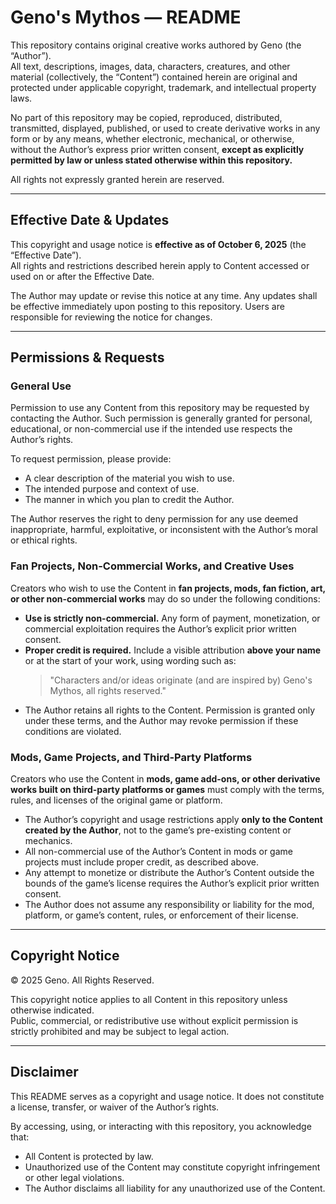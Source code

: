 # Geno's Mythos — README

This repository contains original creative works authored by Geno (the “Author”).  
All text, descriptions, images, data, characters, creatures, and other material (collectively, the “Content”) contained herein are original and protected under applicable copyright, trademark, and intellectual property laws.  

No part of this repository may be copied, reproduced, distributed, transmitted, displayed, published, or used to create derivative works in any form or by any means, whether electronic, mechanical, or otherwise, without the Author’s express prior written consent, **except as explicitly permitted by law or unless stated otherwise within this repository.**  

All rights not expressly granted herein are reserved.

---

## Effective Date & Updates

This copyright and usage notice is **effective as of October 6, 2025** (the “Effective Date”).  
All rights and restrictions described herein apply to Content accessed or used on or after the Effective Date.  

The Author may update or revise this notice at any time. Any updates shall be effective immediately upon posting to this repository. Users are responsible for reviewing the notice for changes.

---

## Permissions & Requests

### General Use
Permission to use any Content from this repository may be requested by contacting the Author. Such permission is generally granted for personal, educational, or non-commercial use if the intended use respects the Author’s rights.  

To request permission, please provide:
- A clear description of the material you wish to use.
- The intended purpose and context of use.
- The manner in which you plan to credit the Author.

The Author reserves the right to deny permission for any use deemed inappropriate, harmful, exploitative, or inconsistent with the Author’s moral or ethical rights.

### Fan Projects, Non-Commercial Works, and Creative Uses
Creators who wish to use the Content in **fan projects, mods, fan fiction, art, or other non-commercial works** may do so under the following conditions:  
- **Use is strictly non-commercial.** Any form of payment, monetization, or commercial exploitation requires the Author’s explicit prior written consent.  
- **Proper credit is required.** Include a visible attribution **above your name** or at the start of your work, using wording such as:  
  > "Characters and/or ideas originate (and are inspired by) Geno's Mythos, all rights reserved."  
- The Author retains all rights to the Content. Permission is granted only under these terms, and the Author may revoke permission if these conditions are violated.

### Mods, Game Projects, and Third-Party Platforms
Creators who use the Content in **mods, game add-ons, or other derivative works built on third-party platforms or games** must comply with the terms, rules, and licenses of the original game or platform.  

- The Author’s copyright and usage restrictions apply **only to the Content created by the Author**, not to the game’s pre-existing content or mechanics.  
- All non-commercial use of the Author’s Content in mods or game projects must include proper credit, as described above.  
- Any attempt to monetize or distribute the Author’s Content outside the bounds of the game’s license requires the Author’s explicit prior written consent.  
- The Author does not assume any responsibility or liability for the mod, platform, or game’s content, rules, or enforcement of their license.

---

## Copyright Notice

© 2025 Geno. All Rights Reserved.  

This copyright notice applies to all Content in this repository unless otherwise indicated.  
Public, commercial, or redistributive use without explicit permission is strictly prohibited and may be subject to legal action.

---

## Disclaimer

This README serves as a copyright and usage notice. It does not constitute a license, transfer, or waiver of the Author’s rights.  

By accessing, using, or interacting with this repository, you acknowledge that:
- All Content is protected by law.
- Unauthorized use of the Content may constitute copyright infringement or other legal violations.
- The Author disclaims all liability for any unauthorized use of the Content.
